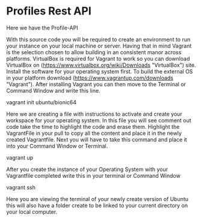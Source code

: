 # Profiles Rest API
 
 Here we have the Profile-API 
 
 With this source code you will be required to create an environment to run your instance on your local machine or server. Having that in mind Vagrant is the selection chosen to allow building in an consistent manor across platforms. VirtualBox is required for Vagrant to work so you can download VirtualBox on (https://www.virtualbox.org/wiki/Downloads "VirtualBox") site. Install the software for your operating system first. To build the external OS in your platform download (https://www.vagrantup.com/downloads "Vagrant"). After installing Vagrant you can then move to the Terminal or Command Window and write this line. 
 
 vagrant init ubuntu/bionic64


Here we are creating a file with instructions to activate and create your workspace for your operating system. In this file you will see comment out code take the time to highlight the code and erase them. Highlight the VagrantFile in your pull to copy all the content and place it in the newly created Vagrantfile. Next you will have to take this command and place it into your Command Window or Terminal. 

vagrant up

After you create the instance of your Operating System with your Vagrantfile completed write this in your terminal or Command Window 

vagrant ssh

Here you are viewing the terminal of your newly create version of Ubuntu this will also have a folder create to be linked to your current directory on your local computer.  